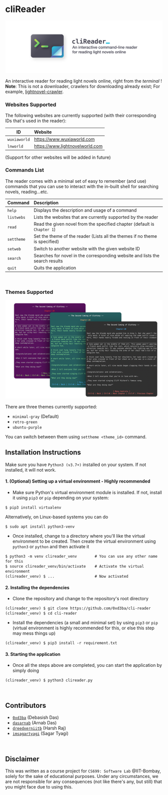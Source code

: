 # cliReader

![banner_clireader.png](https://github.com/0xd3ba/cli-reader/blob/main/img/banner.png?raw=true)

An interactive reader for reading light novels online, right from the *terminal* !<br/>
**Note**: This is not a downloader, crawlers for downloading already exist; 
For example, [lightnovel-crawler](https://github.com/dipu-bd/lightnovel-crawler).


### Websites Supported
The following websites are currently supported (with their corresponding IDs that's used in the reader):

| ID   |      Website      |
|----------|:-------------|
| `wuxiaworld` |  https://www.wuxiaworld.com |
| `lnworld` |    https://www.lightnovelworld.com  |

(Support for other websites will be added in future)

### Commands List
The reader comes with a minimal set of easy to remember (and use) commands that you
can use to interact with the in-built shell for searching novels, reading...etc.

| Command   |      Description      |
|----------|:-------------|
| `help` |  Displays the description and usage of a command |
| `listwebs` |    Lists the websites that are currently supported by the reader |
| `read` |   Read the given novel from the specified chapter (default is `Chapter 1`)  |
| `settheme` | Set the theme of the reader (Lists all the themes if no theme is specified)     |
| `setweb` | Switch to another website with the given website ID  |
| `search` | Searches for novel in the corresponding website and lists the search results    |
| `quit` | Quits the application    |
<br/>

### Themes Supported
![banner_clireader.png](https://github.com/0xd3ba/cli-reader/blob/main/img/themes.png?raw=true)

There are three themes currently supported:
- `minimal-gray` (Default)
- `retro-green`
- `ubuntu-purple`

You can switch between them using `settheme <theme_id>` command.

## Installation Instructions

Make sure you have `Python3 (v3.7+)` installed on your system. If not installed, it will
not work.

#### 1. (Optional) Setting up a virtual environment - Highly recommended
- Make sure Python's virtual environment module is installed. If not, install it using `pip3` or `pip`
depending on your system:
```
$ pip3 install virtualenv
```
Alternatively, on Linux-based systems you can do
```
$ sudo apt install python3-venv
```
- Once installed, change to a directory where you'll like the virtual environment to be created.
Then create the virtual environment using `python3` or `python` and then activate it
```
$ python3 -m venv clireader_venv        # You can use any other name for this
$ source clireader_venv/bin/activate    # Activate the virtual environment
(clireader_venv) $ ...                  # Now activated
```

#### 2. Installing the dependencies
- Clone the repository and change to the repository's root directory
```
(clireader_venv) $ git clone https://github.com/0xd3ba/cli-reader
(clireader_venv) $ cd cli-reader
```

- Install the dependencies (a small and minimal set) by using `pip3` or `pip` (virtual environment is highly
recommended for this, or else this step may mess things up)
```
(clireader_venv) $ pip3 install -r requirement.txt
```

#### 3. Starting the application
- Once all the steps above are completed, you can start the application by simply doing
```
(clireader_venv) $ python3 clireader.py
```
<br/>

## Contributors
- [`0xd3ba`](https://github.com/0xd3ba) (Debasish Das)
- [`dasarnab`](https://github.com/dasarnab) (Arnab Das)
- [`dreedxerniitb`](https://github.com/dreedxerniitb) (Harsh Raj)
- [`imsagartyagi`](https://github.com/imsagartyagi) (Sagar Tyagi)

<br/>

## Disclaimer
This was written as a course project for `CS699: Software Lab` @IIT-Bombay, solely for the sake of educational purposes. 
Under any circumstances, we are not responsible for any consequences
(not like there's any, but still) that you might face due to using this.
